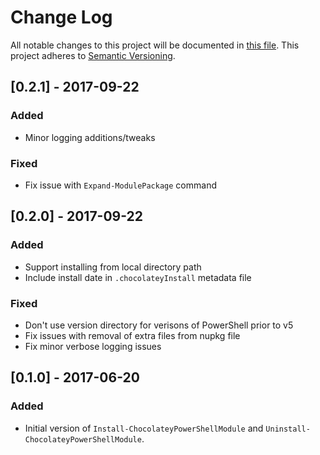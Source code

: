 # Change Log
All notable changes to this project will be documented in [this file](http://keepachangelog.com/).
This project adheres to [Semantic Versioning](http://semver.org/).

## [0.2.1] - 2017-09-22
### Added
- Minor logging additions/tweaks
### Fixed
- Fix issue with `Expand-ModulePackage` command

## [0.2.0] - 2017-09-22
### Added
- Support installing from local directory path
- Include install date in `.chocolateyInstall` metadata file
### Fixed
- Don't use version directory for verisons of PowerShell prior to v5
- Fix issues with removal of extra files from nupkg file
- Fix minor verbose logging issues

## [0.1.0] - 2017-06-20
### Added
- Initial version of `Install-ChocolateyPowerShellModule` and `Uninstall-ChocolateyPowerShellModule`.
